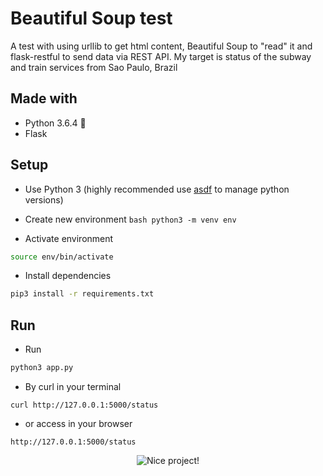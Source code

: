 # Beautiful Soup test

A test with using urllib to get html content, Beautiful Soup to "read" it and flask-restful to send data via REST API. My target is status of the subway and train services from Sao Paulo, Brazil

## Made with

  - Python 3.6.4 :snake:
  - Flask

## Setup

  - Use Python 3 (highly recommended use [asdf](https://github.com/asdf-vm/asdf) to manage python versions)

  -  Create new environment
    ```bash
    python3 -m venv env
    ```
  -  Activate environment
  ```bash
  source env/bin/activate
  ```
  -  Install dependencies
  ```bash
  pip3 install -r requirements.txt
  ```

## Run

  - Run
  ```bash
  python3 app.py
  ```

  - By curl in your terminal
  ```
  curl http://127.0.0.1:5000/status
  ```

  - or access in your browser
  ```
  http://127.0.0.1:5000/status
  ```

<div align="center">
  <img src="https://media.giphy.com/media/xTiTnHvXHHxOTcdmxO/giphy.gif" alt="Nice project!"/>
</div>
